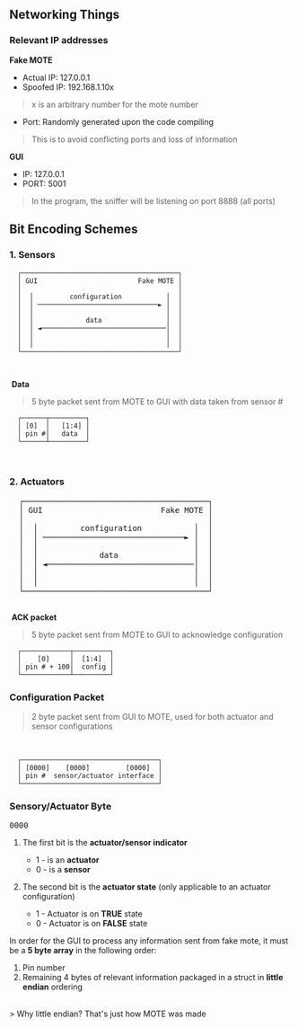 
## Networking Things 

### Relevant IP addresses  


**Fake MOTE** 
- Actual IP: 127.0.0.1
- Spoofed IP: 192.168.1.10x  
> x is an arbitrary number for the mote number 

- Port: Randomly generated upon the code compiling 
> This is to avoid conflicting ports and loss of information 

**GUI** 
- IP: 127.0.0.1
- PORT: 5001 
> In the program, the sniffer will be listening on port 8888 (all ports)


## Bit Encoding Schemes 



### 1. Sensors 




```
  ┌───────────────────────────────────────┐
  │ GUI                         Fake MOTE │
  │                                       │
  │  │         configuration           │  │
  │  │ ──────────────────────────────► │  │
  │  │                                 │  │
  │  │             data                │  │
  │  │ ◄───────────────────────────────│  │
  │  │                                 │  │
  │  │                                 │  │
  └───────────────────────────────────────┘
      
        
```


 **Data**
> 5 byte packet sent from MOTE to GUI with data taken from sensor # 
```
  ┌──────┬─────────┐  
  │ [0]  │   [1:4] │  
  │ pin #│   data  │  
  └──────┴─────────┘    
```
                                              

### 2. Actuators   

<pre>
  ┌───────────────────────────────────────┐
  │ GUI                         Fake MOTE │
  │                                       │
  │  │         configuration           │  │
  │  │ ──────────────────────────────► │  │
  │  │                                 │  │
  │  │             data                │  │
  │  │ ◄───────────────────────────────│  │
  │  │                                 │  │
  │  │                                 │  │
  └───────────────────────────────────────┘          

</pre>

 **ACK packet**
>5 byte packet sent from MOTE to GUI to acknowledge configuration

```
  ┌────────────┬─────────┐
  │    [0]     │  [1:4]  │
  │ pin # + 100│  config │
  └────────────┴─────────┘
```

### Configuration Packet 
> 2 byte packet sent from GUI to MOTE, used for both actuator and sensor configurations 
<br />


```
  ┌──────────────────────────────────┐
  │ [0000]    [0000]         [0000]  │
  │ pin #  sensor/actuator interface │
  └──────────────────────────────────┘
```
### Sensory/Actuator Byte
<pre>
0000
</pre>

 1. The first bit is the **actuator/sensor indicator** 
     - 1 - is an **actuator**
     - 0 - is a **sensor**

2. The second bit is the **actuator state** (only applicable to an actuator configuration)
      - 1 - Actuator is on **TRUE** state
      - 0 - Actuator is on **FALSE** state



 In order for the GUI to process any information sent from fake mote, it must be a **5 byte array** in the following order: 
 1. Pin number 
 2. Remaining 4 bytes of relevant information packaged in a struct in **little endian** ordering 
<br />
> Why little endian? That's just how MOTE was made
